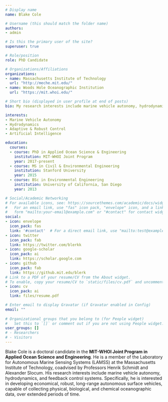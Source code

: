 ```yaml
---
# Display name
name: Blake Cole

# Username (this should match the folder name)
authors:
- admin

# Is this the primary user of the site?
superuser: true

# Role/position
role: PhD Candidate

# Organizations/Affiliations
organizations:
- name: Massachusetts Institute of Technology
  url: "http://meche.mit.edu/"
- name: Woods Hole Oceanographic Institution
  url: "https://mit.whoi.edu/"

# Short bio (displayed in user profile at end of posts)
bio: My research interests include marine vehicle autonomy, hydrodynamics, and control.

interests:
- Marine Vehicle Autonomy
- Hydrodynamics
- Adaptive & Robust Control
- Artificial Intelligence

education:
  courses:
  - course: PhD in Applied Ocean Science & Engineering
    institution: MIT-WHOI Joint Program
    year: 2017-present
  - course: MS in Civil & Environmental Engineering
    institution: Stanford University
    year: 2015
  - course: BSc in Environmental Engineering
    institution: University of California, San Diego
    year: 2013

# Social/Academic Networking
# For available icons, see: https://sourcethemes.com/academic/docs/widgets/#icons
#   For an email link, use "fas" icon pack, "envelope" icon, and a link in the
#   form "mailto:your-email@example.com" or "#contact" for contact widget.
social:
- icon: envelope
  icon_pack: fas
  link: '#contact'  # For a direct email link, use "mailto:test@example.org".
- icon: twitter
  icon_pack: fab
  link: https://twitter.com/blerkk
- icon: google-scholar
  icon_pack: ai
  link: https://scholar.google.com
- icon: github
  icon_pack: fab
  link: https://github.mit.edu/blerk
# Link to a PDF of your resume/CV from the About widget.
# To enable, copy your resume/CV to `static/files/cv.pdf` and uncomment the lines below.  
- icon: cv
  icon_pack: ai
  link: files/resume.pdf

# Enter email to display Gravatar (if Gravatar enabled in Config)
email: ""
  
# Organizational groups that you belong to (for People widget)
#   Set this to `[]` or comment out if you are not using People widget.  
user_groups: []
# - Researchers
# - Visitors
---
```


Blake Cole is a doctoral candidate in the **MIT-WHOI Joint Program in Applied Ocean Science and Engineering**.  He is a member of the Laboratory for Autonomous Marine Sensing Systems (LAMSS) at the Massachusetts Institute of Technology, coadvised by Professors Henrik Schmidt and Alexander Slocum.  His research interests include marine vehicle autonomy, hydrodynamics, and feedback control systems.  Specifically, he is interested in developing economical, robust, long-range autonomous surface vehicles, capable of collecting physical, biological, and chemical oceanographic data, over extended periods of time.

